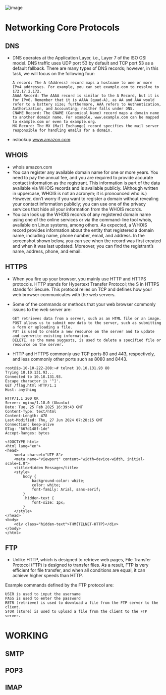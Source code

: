 ![image](https://github.com/user-attachments/assets/92e66d3f-bdac-4b5b-90f3-086fc0a9af42)

# Networking Core Protocols

## DNS
- DNS operates at the Application Layer, i.e., Layer 7 of the ISO OSI model. DNS traffic uses UDP port 53 by default and TCP port 53 as a default fallback. There are many types of DNS records; however, in this task, we will focus on the following four:

      A record: The A (Address) record maps a hostname to one or more IPv4 addresses. For example, you can set example.com to resolve to 172.17.2.172.
      AAAA Record: The AAAA record is similar to the A Record, but it is for IPv6. Remember that it is AAAA (quad-A), as AA and AAA would refer to a battery size; furthermore, AAA refers to Authentication, Authorization, and Accounting; neither falls under DNS.
      CNAME Record: The CNAME (Canonical Name) record maps a domain name to another domain name. For example, www.example.com can be mapped to example.com or even to example.org.
      MX Record: The MX (Mail Exchange) record specifies the mail server responsible for handling emails for a domain.
- nslookup www.amazon.com
## WHOIS
- whois amazon.com
- You can register any available domain name for one or more years. You need to pay the annual fee, and you are required to provide accurate contact information as the registrant. This information is part of the data available via WHOIS records and is available publicly. (Although written in uppercase, WHOIS is not an acronym; it is pronounced who is.) However, don’t worry if you want to register a domain without revealing your contact information publicly; you can use one of the privacy services that hide all your information from the WHOIS records.
- You can look up the WHOIS records of any registered domain name using one of the online services or via the command-line tool whois, available on Linux systems, among others. As expected, a WHOIS record provides information about the entity that registered a domain name, including name, phone number, email, and address. In the screenshot shown below, you can see when the record was first created and when it was last updated. Moreover, you can find the registrant’s name, address, phone, and email.
## HTTPS
- When you fire up your browser, you mainly use HTTP and HTTPS protocols. HTTP stands for Hypertext Transfer Protocol; the S in HTTPS stands for Secure. This protocol relies on TCP and defines how your web browser communicates with the web servers.

- Some of the commands or methods that your web browser commonly issues to the web server are:

      GET retrieves data from a server, such as an HTML file or an image.
      POST allows us to submit new data to the server, such as submitting a form or uploading a file.
      PUT is used to create a new resource on the server and to update and overwrite existing information.
      DELETE, as the name suggests, is used to delete a specified file or resource on the server.

- HTTP and HTTPS commonly use TCP ports 80 and 443, respectively, and less commonly other ports such as 8080 and 8443.
```
root@ip-10-10-222-208:~# telnet 10.10.131.93 80
Trying 10.10.131.93...
Connected to 10.10.131.93.
Escape character is '^]'.
GET /flag.html HTTP/1.1
Host: anything

HTTP/1.1 200 OK
Server: nginx/1.18.0 (Ubuntu)
Date: Tue, 25 Feb 2025 16:39:43 GMT
Content-Type: text/html
Content-Length: 478
Last-Modified: Thu, 27 Jun 2024 07:28:15 GMT
Connection: keep-alive
ETag: "667d148f-1de"
Accept-Ranges: bytes

<!DOCTYPE html>
<html lang="en">
<head>
    <meta charset="UTF-8">
    <meta name="viewport" content="width=device-width, initial-scale=1.0">
    <title>Hidden Message</title>
    <style>
        body {
            background-color: white;
            color: white;
            font-family: Arial, sans-serif;
        }
        .hidden-text {
            font-size: 1px;
        }
    </style>
</head>
<body>
    <div class="hidden-text">THM{TELNET-HTTP}</div>
</body>
</html>
```
        
## FTP
- Unlike HTTP, which is designed to retrieve web pages, File Transfer Protocol (FTP) is designed to transfer files. As a result, FTP is very efficient for file transfer, and when all conditions are equal, it can achieve higher speeds than HTTP.

Example commands defined by the FTP protocol are:

    USER is used to input the username
    PASS is used to enter the password
    RETR (retrieve) is used to download a file from the FTP server to the client.
    STOR (store) is used to upload a file from the client to the FTP server.

# WORKING

## SMTP
## POP3
## IMAP
